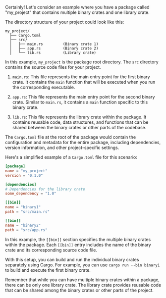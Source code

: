 Certainly! Let's consider an example where you have a package called "my_project" that contains multiple binary crates and one library crate.

The directory structure of your project could look like this:

```
my_project/
  ├── Cargo.toml
  ├── src/
  │   ├── main.rs         (Binary crate 1)
  │   ├── app.rs          (Binary crate 2)
  │   └── lib.rs          (Library crate)
```

In this example, `my_project` is the package root directory. The `src` directory contains the source code files for your project.

1. `main.rs`: This file represents the main entry point for the first binary crate. It contains the `main` function that will be executed when you run the corresponding executable.

2. `app.rs`: This file represents the main entry point for the second binary crate. Similar to `main.rs`, it contains a `main` function specific to this binary crate.

3. `lib.rs`: This file represents the library crate within the package. It contains reusable code, data structures, and functions that can be shared between the binary crates or other parts of the codebase.

The `Cargo.toml` file at the root of the package would contain the configuration and metadata for the entire package, including dependencies, version information, and other project-specific settings.

Here's a simplified example of a `Cargo.toml` file for this scenario:

```toml
[package]
name = "my_project"
version = "0.1.0"

[dependencies]
# Dependencies for the library crate
some_dependency = "1.0"

[[bin]]
name = "binary1"
path = "src/main.rs"

[[bin]]
name = "binary2"
path = "src/app.rs"
```

In this example, the `[[bin]]` section specifies the multiple binary crates within the package. Each `[[bin]]` entry includes the name of the binary crate and its corresponding source code file.

With this setup, you can build and run the individual binary crates separately using Cargo. For example, you can use `cargo run --bin binary1` to build and execute the first binary crate.

Remember that while you can have multiple binary crates within a package, there can be only one library crate. The library crate provides reusable code that can be shared among the binary crates or other parts of the project.